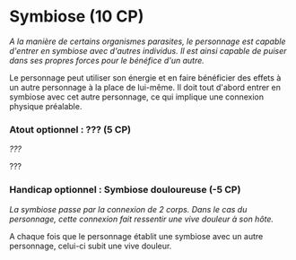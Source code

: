 # Symbiose (10 CP)
*A la manière de certains organismes parasites, le personnage est capable d'entrer en symbiose avec d'autres individus. Il est ainsi capable de puiser dans ses propres forces pour le bénéfice d'un autre.*

Le personnage peut utiliser son énergie et en faire bénéficier des effets à un autre personnage à la place de lui-même. Il doit tout d'abord entrer en symbiose avec cet autre personnage, ce qui implique une connexion physique préalable.

### Atout optionnel : ??? (5 CP)
*???*

???

### Handicap optionnel : Symbiose douloureuse (-5 CP)
*La symbiose passe par la connexion de 2 corps. Dans le cas du personnage, cette connexion fait ressentir une vive douleur à son hôte.*

A chaque fois que le personnage établit une symbiose avec un autre personnage, celui-ci subit une vive douleur. 
